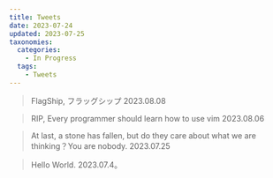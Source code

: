 ```yaml
---
title: Tweets
date: 2023-07-24
updated: 2023-07-25
taxonomies:
  categories:
    - In Progress 
  tags:
    - Tweets
---
```


> FlagShip, フラッグシップ 2023.08.08
 
> RIP, Every programmer should learn how to use vim 2023.08.06

<!-- more -->

> At last, a stone has fallen, but do they care about what we are thinking？You are nobody.  2023.07.25

> Hello World.  2023.07.4。
 

